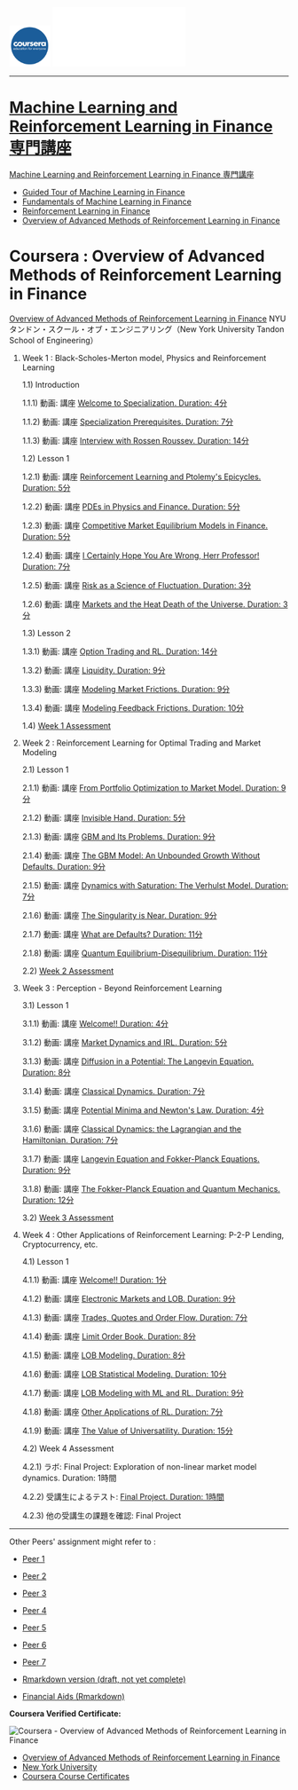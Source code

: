 <img src='figure/coursera.jpg' width='74'> <img src='figure/nyu.png' width='240'>

---

# [Machine Learning and Reinforcement Learning in Finance 専門講座](https://www.coursera.org/specializations/machine-learning-reinforcement-finance#courses)

[Machine Learning and Reinforcement Learning in Finance 専門講座](https://www.coursera.org/specializations/machine-learning-reinforcement-finance#courses)

- [Guided Tour of Machine Learning in Finance](https://www.coursera.org/learn/guided-tour-machine-learning-finance?specialization=machine-learning-reinforcement-finance)
- [Fundamentals of Machine Learning in Finance](https://www.coursera.org/learn/fundamentals-machine-learning-in-finance?specialization=machine-learning-reinforcement-finance)
- [Reinforcement Learning in Finance](https://www.coursera.org/learn/reinforcement-learning-in-finance?specialization=machine-learning-reinforcement-finance)
- [Overview of Advanced Methods of Reinforcement Learning in Finance](https://www.coursera.org/learn/advanced-methods-reinforcement-learning-finance?specialization=machine-learning-reinforcement-finance)

# Coursera : Overview of Advanced Methods of Reinforcement Learning in Finance

[Overview of Advanced Methods of Reinforcement Learning in Finance](https://www.coursera.org/learn/advanced-methods-reinforcement-learning-finance?) NYU タンドン・スクール・オブ・エンジニアリング（New York University Tandon School of Engineering）

1) Week 1 : Black-Scholes-Merton model, Physics and Reinforcement Learning
    
    1.1) Introduction
        
      1.1.1) 動画: 講座 [Welcome to Specialization. Duration: 4分](https://www.youtube.com/watch?v=ilaAeHaVJmE)
      
      1.1.2) 動画: 講座 [Specialization Prerequisites. Duration: 7分](https://www.youtube.com/watch?v=XYKCisBKGJk)
      
      1.1.3) 動画: 講座 [Interview with Rossen Roussev. Duration: 14分](https://www.youtube.com/watch?v=wY1nf9iZWBE)
      
    1.2) Lesson 1
      
      1.2.1) 動画: 講座 [Reinforcement Learning and Ptolemy's Epicycles. Duration: 5分](https://www.youtube.com/watch?v=JTh3AXyAeEI)
      
      1.2.2) 動画: 講座 [PDEs in Physics and Finance. Duration: 5分](https://www.youtube.com/watch?v=O524EYtfGyU)
      
      1.2.3) 動画: 講座 [Competitive Market Equilibrium Models in Finance. Duration: 5分](https://www.youtube.com/watch?v=QV14GK2XWrc)
      
      1.2.4) 動画: 講座 [I Certainly Hope You Are Wrong, Herr Professor! Duration: 7分](https://www.youtube.com/watch?v=4Vdm6YontzU)
      
      1.2.5) 動画: 講座 [Risk as a Science of Fluctuation. Duration: 3分](https://www.youtube.com/watch?v=XRvD0Sbtdos)
      
      1.2.6) 動画: 講座 [Markets and the Heat Death of the Universe. Duration: 3分](https://www.youtube.com/watch?v=5XLwwvHPH2I)

    1.3) Lesson 2
      
      1.3.1) 動画: 講座 [Option Trading and RL. Duration: 14分](https://www.youtube.com/watch?v=BG6ZQImOeLM)
      
      1.3.2) 動画: 講座 [Liquidity. Duration: 9分](https://www.youtube.com/watch?v=weFB2MIczPM)
      
      1.3.3) 動画: 講座 [Modeling Market Frictions. Duration: 9分](https://www.youtube.com/watch?v=B0DyMgcehxE)
      
      1.3.4) 動画: 講座 [Modeling Feedback Frictions. Duration: 10分](https://www.youtube.com/watch?v=VNYNJna4f6A)
      
    1.4) [Week 1 Assessment](https://rpubs.com/englianhu/Advanced-Reinforcement-Finance-Assessment1)
    
2) Week 2 : Reinforcement Learning for Optimal Trading and Market Modeling
    
    2.1) Lesson 1
        
      2.1.1) 動画: 講座 [From Portfolio Optimization to Market Model. Duration: 9分](https://www.youtube.com/watch?v=6HXwPhcseGw)
      
      2.1.2) 動画: 講座 [Invisible Hand. Duration: 5分](https://www.youtube.com/watch?v=yp0MlIcTwv0)
      
      2.1.3) 動画: 講座 [GBM and Its Problems. Duration: 9分](https://www.youtube.com/watch?v=vS1pzNys_9E)
      
      2.1.4) 動画: 講座 [The GBM Model: An Unbounded Growth Without Defaults. Duration: 9分](https://www.youtube.com/watch?v=OswUNPMyeNI)
      
      2.1.5) 動画: 講座 [Dynamics with Saturation: The Verhulst Model. Duration: 7分](https://www.youtube.com/watch?v=rOAsY9_vYqw)
      
      2.1.6) 動画: 講座 [The Singularity is Near. Duration: 9分](https://www.youtube.com/watch?v=Hf8I7aFD3CQ)
      
      2.1.7) 動画: 講座 [What are Defaults? Duration: 11分](https://www.youtube.com/watch?v=BuWmsjYobv8)
      
      2.1.8) 動画: 講座 [Quantum Equilibrium-Disequilibrium. Duration: 11分](https://www.youtube.com/watch?v=-3A6MYT0u2c)
      
    2.2) [Week 2 Assessment](https://rpubs.com/englianhu/764370)
    
3) Week 3 : Perception - Beyond Reinforcement Learning
    
    3.1) Lesson 1
        
      3.1.1) 動画: 講座 [Welcome!! Duration: 4分](https://www.youtube.com/watch?v=IFdO8k8sUEs)
      
      3.1.2) 動画: 講座 [Market Dynamics and IRL. Duration: 5分](https://www.youtube.com/watch?v=1HxAerVuqUQ)
      
      3.1.3) 動画: 講座 [Diffusion in a Potential: The Langevin Equation. Duration: 8分](https://www.youtube.com/watch?v=6rddqGBmHg4)
      
      3.1.4) 動画: 講座 [Classical Dynamics. Duration: 7分](https://www.youtube.com/watch?v=Qu8t99GM3XA)
      
      3.1.5) 動画: 講座 [Potential Minima and Newton's Law. Duration: 4分](https://www.youtube.com/watch?v=phpQI9JnIxU)
      
      3.1.6) 動画: 講座 [Classical Dynamics: the Lagrangian and the Hamiltonian. Duration: 7分](https://www.youtube.com/watch?v=3kuHVbEvOd0)
      
      3.1.7) 動画: 講座 [Langevin Equation and Fokker-Planck Equations. Duration: 9分](https://www.youtube.com/watch?v=e00VCAruIXk)
      
      3.1.8) 動画: 講座 [The Fokker-Planck Equation and Quantum Mechanics. Duration: 12分](https://www.youtube.com/watch?v=eYd1F2zQTs4)
      
    3.2) [Week 3 Assessment](https://rpubs.com/englianhu/764493)
    
4) Week 4 : Other Applications of Reinforcement Learning: P-2-P Lending, Cryptocurrency, etc.
    
    4.1) Lesson 1
        
      4.1.1) 動画: 講座 [Welcome!! Duration: 1分](https://www.youtube.com/watch?v=zbp08yMmRk4)
      
      4.1.2) 動画: 講座 [Electronic Markets and LOB. Duration: 9分](https://www.youtube.com/watch?v=2WxcrvOUTBE)
      
      4.1.3) 動画: 講座 [Trades, Quotes and Order Flow. Duration: 7分](https://www.youtube.com/watch?v=iW3V4vOhUqI)
      
      4.1.4) 動画: 講座 [Limit Order Book. Duration: 8分](https://www.youtube.com/watch?v=0eppGDNpMss)
      
      4.1.5) 動画: 講座 [LOB Modeling. Duration: 8分](https://www.youtube.com/watch?v=RrHdUMRxe1Y)
      
      4.1.6) 動画: 講座 [LOB Statistical Modeling. Duration: 10分](https://www.youtube.com/watch?v=mmiwk9eSM4g)
      
      4.1.7) 動画: 講座 [LOB Modeling with ML and RL. Duration: 9分](https://www.youtube.com/watch?v=LgpMzCqGffE)
      
      4.1.8) 動画: 講座 [Other Applications of RL. Duration: 7分](https://www.youtube.com/watch?v=burUoeip2F4)
      
      4.1.9) 動画: 講座 [The Value of Universatility. Duration: 15分](https://www.youtube.com/watch?v=qw36ZxpVQ7s)
      
    4.2) Week 4 Assessment

      4.2.1) ラボ: Final Project: Exploration of non-linear market model dynamics. Duration: 1時間
      
      4.2.2) 受講生によるテスト: [Final Project. Duration: 1時間](https://github.com/englianhu/Coursera-Overview-of-Advanced-Methods-of-Reinforcement-Learning-in-Finance/blob/main/QED_DJI_calibration_Coursera_course_4_Assignment.ipynb)
      
      4.2.3) 他の受講生の課題を確認: Final Project

---

Other Peers' assignment might refer to :

- [Peer 1](https://github.com/englianhu/Coursera-Overview-of-Advanced-Methods-of-Reinforcement-Learning-in-Finance/blob/main/Peer1.ipynb)
- [Peer 2](https://github.com/englianhu/Coursera-Overview-of-Advanced-Methods-of-Reinforcement-Learning-in-Finance/blob/main/Peer2.ipynb)
- [Peer 3](https://github.com/englianhu/Coursera-Overview-of-Advanced-Methods-of-Reinforcement-Learning-in-Finance/blob/main/Peer3.ipynb)
- [Peer 4](https://github.com/englianhu/Coursera-Overview-of-Advanced-Methods-of-Reinforcement-Learning-in-Finance/blob/main/Peer4.ipynb)
- [Peer 5](https://github.com/englianhu/Coursera-Overview-of-Advanced-Methods-of-Reinforcement-Learning-in-Finance/blob/main/Peer5.ipynb)
- [Peer 6](https://github.com/englianhu/Coursera-Overview-of-Advanced-Methods-of-Reinforcement-Learning-in-Finance/blob/main/Peer6.ipynb)
- [Peer 7](https://github.com/englianhu/Coursera-Overview-of-Advanced-Methods-of-Reinforcement-Learning-in-Finance/blob/main/Peer7.ipynb)

- [Rmarkdown version (draft, not yet complete)](https://github.com/englianhu/Coursera-Overview-of-Advanced-Methods-of-Reinforcement-Learning-in-Finance/blob/main/QED_DJI_calibration_Coursera_course_4.Rmd)
- [Financial Aids (Rmarkdown)](https://github.com/englianhu/Coursera-Overview-of-Advanced-Methods-of-Reinforcement-Learning-in-Finance/blob/main/Final-Project.Rmd)

**Coursera Verified Certificate:**

![Coursera - Overview of Advanced Methods of Reinforcement
Learning in Finance](https://raw.githubusercontent.com/englianhu/Coursera-Overview-of-Advanced-Methods-of-Reinforcement-Learning-in-Finance/main/figure/Coursera%20-%20Overview%20of%20Advanced%20Methods%20of%20Reinforcement%0ALearning%20in%20Finance.png)

- [Overview of Advanced Methods of Reinforcement Learning in Finance](https://www.coursera.org/account/accomplishments/certificate/QA3NPYCL67RW)
- [New York University](https://www.linkedin.com/school/new-york-university)
- [Coursera Course Certificates](https://www.linkedin.com/company/coursera-verified)
